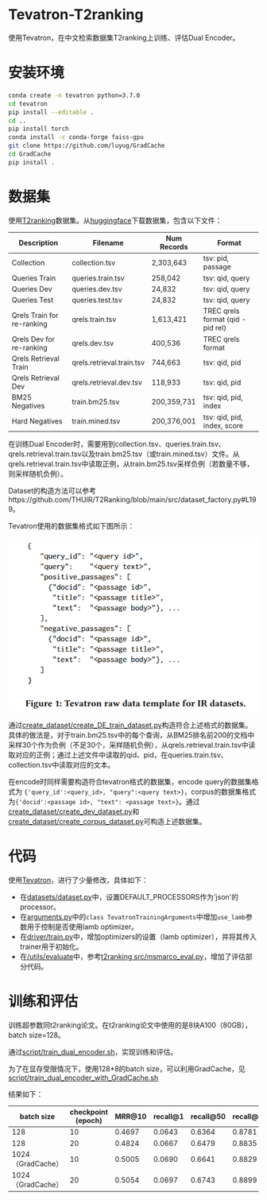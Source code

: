 # Tevatron-T2ranking
使用Tevatron，在中文检索数据集T2ranking上训练、评估Dual Encoder。

# 安装环境

```bash
conda create -n tevatron python=3.7.0
cd tevatron
pip install --editable .
cd ..
pip install torch
conda install -c conda-forge faiss-gpu
git clone https://github.com/luyug/GradCache
cd GradCache
pip install .
```

# 数据集

使用[T2ranking](https://github.com/THUIR/T2Ranking)数据集。从[huggingface](https://huggingface.co/datasets/THUIR/T2Ranking)下载数据集，包含以下文件：

| Description                | Filename                  | Num Records | Format                            |
| -------------------------- | ------------------------- | ----------- | --------------------------------- |
| Collection                 | collection.tsv            | 2,303,643   | tsv: pid, passage                 |
| Queries Train              | queries.train.tsv         | 258,042     | tsv: qid, query                   |
| Queries Dev                | queries.dev.tsv           | 24,832      | tsv: qid, query                   |
| Queries Test               | queries.test.tsv          | 24,832      | tsv: qid, query                   |
| Qrels Train for re-ranking | qrels.train.tsv           | 1,613,421   | TREC qrels format (qid - pid rel) |
| Qrels Dev for re-ranking   | qrels.dev.tsv             | 400,536     | TREC qrels format                 |
| Qrels Retrieval Train      | qrels.retrieval.train.tsv | 744,663     | tsv: qid, pid                     |
| Qrels Retrieval Dev        | qrels.retrieval.dev.tsv   | 118,933     | tsv: qid, pid                     |
| BM25 Negatives             | train.bm25.tsv            | 200,359,731 | tsv: qid, pid, index              |
| Hard Negatives             | train.mined.tsv           | 200,376,001 | tsv: qid, pid, index, score       |

在训练Dual Encoder时，需要用到collection.tsv、queries.train.tsv、qrels.retrieval.train.tsv以及train.bm25.tsv（或train.mined.tsv）文件。从qrels.retrieval.train.tsv中读取正例，从train.bm25.tsv采样负例（若数量不够，则采样随机负例）。

Dataset的构造方法可以参考https://github.com/THUIR/T2Ranking/blob/main/src/dataset_factory.py#L199。

Tevatron使用的数据集格式如下图所示：

![tevatron raw dataset format](/photos/Tevatron-raw-data-template-for-IR-datasets.png)



通过[create_dataset/create_DE_train_dataset.py](https://github.com/Y1Jia/Tevatron-T2ranking/blob/main/create_dataset/create_DE_train_dataset.py)构造符合上述格式的数据集。具体的做法是，对于train.bm25.tsv中的每个查询，从BM25排名前200的文档中采样30个作为负例（不足30个，采样随机负例），从qrels.retrieval.train.tsv中读取对应的正例；通过上述文件中读取的qid、pid，在queries.train.tsv、collection.tsv中读取对应的文本。

在encode时同样需要构造符合tevatron格式的数据集，encode query的数据集格式为 `{'query_id':<query_id>, "query":<query text>}`，corpus的数据集格式为`{'docid':<passage id>, "text": <passage text>}`。通过[create_dataset/create_dev_dataset.py](https://github.com/Y1Jia/Tevatron-T2ranking/blob/main/create_dataset/create_dev_dataset.py)和[create_dataset/create_corpus_dataset.py](https://github.com/Y1Jia/Tevatron-T2ranking/blob/main/create_dataset/create_corpus_dataset.py)可构造上述数据集。

# 代码

使用[Tevatron](https://github.com/texttron/tevatron)，进行了少量修改，具体如下：

* 在[datasets/dataset.py](https://github.com/Y1Jia/Tevatron-T2ranking/blob/main/tevatron/src/tevatron/datasets/dataset.py#L16)中，设置DEFAULT_PROCESSORS作为'json'的processor。
* 在[arguments.py](https://github.com/Y1Jia/Tevatron-T2ranking/blob/main/tevatron/src/tevatron/arguments.py#L126)中的`class TevatronTrainingArguments`中增加`use_lamb`参数用于控制是否使用lamb optimizer。
* 在[driver/train.py](https://github.com/Y1Jia/Tevatron-T2ranking/blob/main/tevatron/src/tevatron/driver/train.py#L90)中，增加optimizers的设置（lamb optimizer），并将其传入trainer用于初始化。
* 在[/utils/evaluate](https://github.com/Y1Jia/Tevatron-T2ranking/tree/main/tevatron/src/tevatron/utils/evaluate)中，参考[t2ranking src/msmarco_eval.py](https://github.com/THUIR/T2Ranking/blob/main/src/msmarco_eval.py)，增加了评估部分代码。

# 训练和评估

训练超参数同t2ranking论文。在t2ranking论文中使用的是8块A100（80GB），batch size=128。

通过[script/train_dual_encoder.sh](https://github.com/Y1Jia/Tevatron-T2ranking/blob/main/script/train_dual_encoder.sh)，实现训练和评估。

为了在显存受限情况下，使用128*8的batch size，可以利用GradCache，见[script/train_dual_encoder_with_GradCache.sh](https://github.com/Y1Jia/Tevatron-T2ranking/blob/main/script/train_dual_encoder_with_GradCache.sh)

结果如下：

| batch size        | checkpoint (epoch) | MRR@10 | recall@1 | recall@50 | recall@1000 |
| ----------------- | ------------------ | ------ | -------- | --------- | ----------- |
| 128               | 10                 | 0.4697 | 0.0643   | 0.6364    | 0.8781      |
| 128               | 20                 | 0.4824 | 0.0667   | 0.6479    | 0.8835      |
| 1024（GradCache） | 10                 | 0.5005 | 0.0690   | 0.6641    | 0.8829      |
| 1024（GradCache） | 20                 | 0.5054 | 0.0697   | 0.6743    | 0.8899      |

